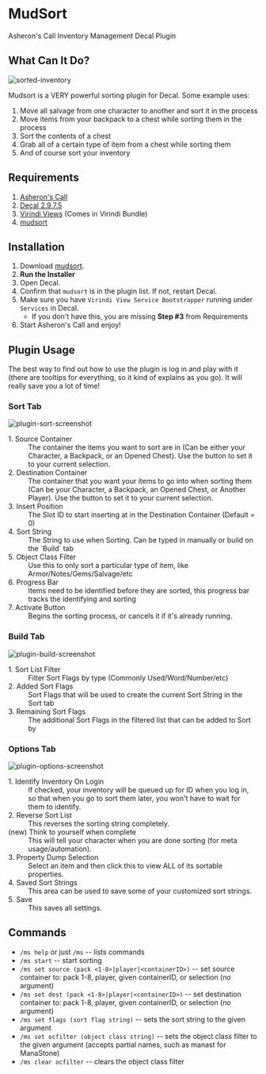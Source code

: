 # MudSort

Asheron's Call Inventory Management Decal Plugin

## What Can It Do?

![sorted-inventory](https://raw.githubusercontent.com/mudzereli/mudsort/master/docs/assets/beforeafter.jpg "Sorted Inventory Screenshot")

Mudsort is a VERY powerful sorting plugin for Decal. Some example uses:

1. Move all salvage from one character to another and sort it in the process
2. Move items from your backpack to a chest while sorting them in the process
3. Sort the contents of a chest
4. Grab all of a certain type of item from a chest while sorting them
5. And of course sort your inventory

## Requirements

1. [Asheron's Call](http://www.asheronscall.com/en)
2. [Decal 2.9.7.5](http://www.decaldev.com/)
3. [Virindi Views](http://virindi.net/plugins/) (Comes in Virindi Bundle)
4. [mudsort](github.com/mudzereli/mudsort/releases/latest)

## Installation

1. Download [mudsort](github.com/mudzereli/mudsort/releases/latest).
2. **Run the Installer**
3. Open Decal.
4. Confirm that `mudsort` is in the plugin list. If not, restart Decal.
5. Make sure you have `Virindi View Service Bootstrapper` running under `Services` in Decal.
   - If you don't have this, you are missing **Step #3** from Requirements
6. Start Asheron's Call and enjoy!

## Plugin Usage

The best way to find out how to use the plugin is log in and play with it (there are tooltips for everything, so it kind of explains as you go).
It will really save you a lot of time!

### Sort Tab

![plugin-sort-screenshot](https://raw.githubusercontent.com/mudzereli/mudsort/master/docs/assets/plugin-sort.png "Sort Tab Screenshot")

<dl>
	<dt>1. Source Container</dt>
	<dd>The container the items you want to sort are in (Can be either your Character, a Backpack, or an Opened Chest). Use the button to set it to your current selection.</dd>
	<dt>2. Destination Container</dt>
	<dd>The container that you want your items to go into when sorting them (Can be your Character, a Backpack, an Opened Chest, or Another Player). Use the button to set it to your current selection.</dd>
	<dt>3. Insert Position</dt>
	<dd>The Slot ID to start inserting at in the Destination Container (Default = 0)</dd>
	<dt>4. Sort String</dt>
	<dd>The String to use when Sorting. Can be typed in manually or build on the `Build` tab</dd>
	<dt>5. Object Class Filter</dt>
	<dd>Use this to only sort a particular type of item, like Armor/Notes/Gems/Salvage/etc</dd>
	<dt>6. Progress Bar</dt>
	<dd>Items need to be identified before they are sorted, this progress bar tracks the identifying and sorting</dd>
	<dt>7. Activate Button</dt>
	<dd>Begins the sorting process, or cancels it if it's already running.</dd>
</dl>

### Build Tab

![plugin-build-screenshot](https://raw.githubusercontent.com/mudzereli/mudsort/master/docs/assets/plugin-build.png "Build Tab Screenshot")

<dl>
	<dt>1. Sort List Filter</dt>
	<dd>Filter Sort Flags by type (Commonly Used/Word/Number/etc)</dd>
	<dt>2. Added Sort Flags</dt>
	<dd>Sort Flags that will be used to create the current Sort String in the Sort tab</dd>
	<dt>3. Remaining Sort Flags</dt>
	<dd>The additional Sort Flags in the filtered list that can be added to Sort by</dd>
</dl>

### Options Tab

![plugin-options-screenshot](https://raw.githubusercontent.com/mudzereli/mudsort/master/docs/assets/plugin-options.png "Options Tab Screenshot")

<dl>
  <dt>1. Identify Inventory On Login</dt>
  <dd>If checked, your inventory will be queued up for ID when you log in, so that when you go to sort them later, you won't have to wait for them to identify.</dd>
  <dt>2. Reverse Sort List</dt>
  <dd>This reverses the sorting string completely.</dd>
  <dt>(new) Think to yourself when complete</dt>
  <dd>This will tell your character when you are done sorting (for meta usage/automation).</dd>
  <dt>3. Property Dump Selection</dt>
  <dd>Select an item and then click this to view ALL of its sortable properties.</dd>
  <dt>4. Saved Sort Strings</dt>
  <dd>This area can be used to save some of your customized sort strings.</dd>
  <dt>5. Save</dt>
  <dd>This saves all settings.</dd>
</dl>

## Commands
- `/ms help` or just `/ms` -- lists commands
- `/ms start` -- start sorting
- `/ms set source (pack <1-8>|player|<containerID>)` -- set source container to: pack 1-8, player, given containerID, or selection (no argument)
- `/ms set dest (pack <1-8>|player|<containerID>)` -- set destination container to: pack 1-8, player, given containerID, or selection (no argument)
- `/ms set flags (sort flag string)` -- sets the sort string to the given argument
- `/ms set ocfilter (object class string)` -- sets the object class filter to the given argument (accepts partial names, such as manast for ManaStone)
- `/ms clear ocfilter` -- clears the object class filter
